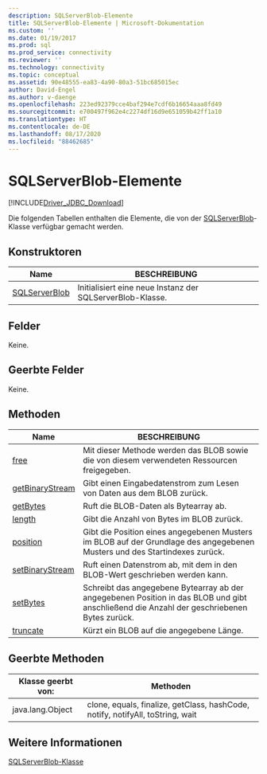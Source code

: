 ```yaml
---
description: SQLServerBlob-Elemente
title: SQLServerBlob-Elemente | Microsoft-Dokumentation
ms.custom: ''
ms.date: 01/19/2017
ms.prod: sql
ms.prod_service: connectivity
ms.reviewer: ''
ms.technology: connectivity
ms.topic: conceptual
ms.assetid: 90e48555-ea83-4a90-80a3-51bc685015ec
author: David-Engel
ms.author: v-daenge
ms.openlocfilehash: 223ed92379cce4baf294e7cdf6b16654aaa8fd49
ms.sourcegitcommit: e700497f962e4c2274df16d9e651059b42ff1a10
ms.translationtype: HT
ms.contentlocale: de-DE
ms.lasthandoff: 08/17/2020
ms.locfileid: "88462685"
---
```

# <a name="sqlserverblob-members"></a>SQLServerBlob-Elemente
[!INCLUDE[Driver_JDBC_Download](../../../includes/driver_jdbc_download.md)]

  Die folgenden Tabellen enthalten die Elemente, die von der [SQLServerBlob](../../../connect/jdbc/reference/sqlserverblob-class.md)-Klasse verfügbar gemacht werden.  
  
## <a name="constructors"></a>Konstruktoren  
  
|Name|BESCHREIBUNG|  
|----------|-----------------|  
|[SQLServerBlob](../../../connect/jdbc/reference/sqlserverblob-constructor-sqlserverconnection-byte.md)|Initialisiert eine neue Instanz der SQLServerBlob-Klasse.|  
  
## <a name="fields"></a>Felder  
 Keine.  
  
## <a name="inherited-fields"></a>Geerbte Felder  
 Keine.  
  
## <a name="methods"></a>Methoden  
  
|Name|BESCHREIBUNG|  
|----------|-----------------|  
|[free](../../../connect/jdbc/reference/free-method-sqlserverblob.md)|Mit dieser Methode werden das BLOB sowie die von diesem verwendeten Ressourcen freigegeben.|  
|[getBinaryStream](../../../connect/jdbc/reference/getbinarystream-method-sqlserverblob.md)|Gibt einen Eingabedatenstrom zum Lesen von Daten aus dem BLOB zurück.|  
|[getBytes](../../../connect/jdbc/reference/getbytes-method-sqlserverblob.md)|Ruft die BLOB-Daten als Bytearray ab.|  
|[length](../../../connect/jdbc/reference/length-method-sqlserverblob.md)|Gibt die Anzahl von Bytes im BLOB zurück.|  
|[position](../../../connect/jdbc/reference/position-method-sqlserverblob.md)|Gibt die Position eines angegebenen Musters im BLOB auf der Grundlage des angegebenen Musters und des Startindexes zurück.|  
|[setBinaryStream](../../../connect/jdbc/reference/setbinarystream-method-sqlserverblob.md)|Ruft einen Datenstrom ab, mit dem in den BLOB-Wert geschrieben werden kann.|  
|[setBytes](../../../connect/jdbc/reference/setbytes-method-sqlserverblob.md)|Schreibt das angegebene Bytearray ab der angegebenen Position in das BLOB und gibt anschließend die Anzahl der geschriebenen Bytes zurück.|  
|[truncate](../../../connect/jdbc/reference/truncate-method-sqlserverblob.md)|Kürzt ein BLOB auf die angegebene Länge.|  
  
## <a name="inherited-methods"></a>Geerbte Methoden  
  
|Klasse geerbt von:|Methoden|  
|---------------------------|-------------|  
|java.lang.Object|clone, equals, finalize, getClass, hashCode, notify, notifyAll, toString, wait|  
  
## <a name="see-also"></a>Weitere Informationen  
 [SQLServerBlob-Klasse](../../../connect/jdbc/reference/sqlserverblob-class.md)  
  
  
